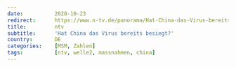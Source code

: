 ```yaml
---
date:          2020-10-23
redirect:      https://www.n-tv.de/panorama/Hat-China-das-Virus-bereits-besiegt-article22120325.html
title:         ntv
subtitle:      'Hat China das Virus bereits besiegt?'
country:       DE
categories:    [MSM, Zahlen]
tags:          [ntv, welle2, massnahmen, china]
---
```


